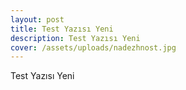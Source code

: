 ```yaml
---
layout: post
title: Test Yazısı Yeni
description: Test Yazısı Yeni
cover: /assets/uploads/nadezhnost.jpg
---
```

Test Yazısı Yeni